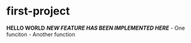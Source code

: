 # first-project
**HELLO WORLD**
***NEW FEATURE HAS BEEN IMPLEMENTED HERE***
    - One funciton
    - Another function
